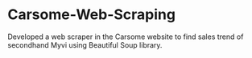 # Carsome-Web-Scraping
Developed a web scraper in the Carsome website to find sales trend of secondhand Myvi using Beautiful Soup library.
